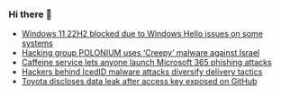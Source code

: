 ### Hi there 👋

<!--START_SECTION:feed-->
* [Windows 11 22H2 blocked due to Windows Hello issues on some systems](https://www.bleepingcomputer.com/news/microsoft/windows-11-22h2-blocked-due-to-windows-hello-issues-on-some-systems/)
* [Hacking group POLONIUM uses ‘Creepy’ malware against Israel](https://www.bleepingcomputer.com/news/security/hacking-group-polonium-uses-creepy-malware-against-israel/)
* [Caffeine service lets anyone launch Microsoft 365 phishing attacks](https://www.bleepingcomputer.com/news/security/caffeine-service-lets-anyone-launch-microsoft-365-phishing-attacks/)
* [Hackers behind IcedID malware attacks diversify delivery tactics](https://www.bleepingcomputer.com/news/security/hackers-behind-icedid-malware-attacks-diversify-delivery-tactics/)
* [Toyota discloses data leak after access key exposed on GitHub](https://www.bleepingcomputer.com/news/security/toyota-discloses-data-leak-after-access-key-exposed-on-github/)
<!--END_SECTION:feed-->

<!--
**frankenk/frankenk** is a ✨ _special_ ✨ repository because its `README.md` (this file) appears on your GitHub profile.

Here are some ideas to get you started:

- 🔭 I’m currently working on ...
- 🌱 I’m currently learning ...
- 👯 I’m looking to collaborate on ...
- 🤔 I’m looking for help with ...
- 💬 Ask me about ...
- 📫 How to reach me: ...
- 😄 Pronouns: ...
- ⚡ Fun fact: ...
-->



